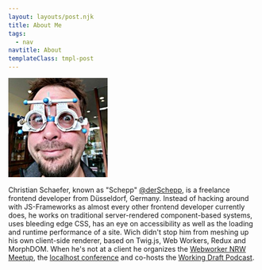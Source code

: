 ```yaml
---
layout: layouts/post.njk
title: About Me
tags:
  - nav
navtitle: About
templateClass: tmpl-post
---
```


![me with weird glasses on my head](/img/schepp-2019.jpg)

Christian Schaefer, known as "Schepp" [@derSchepp](https://twitter.com/derSchepp), is a freelance frontend developer from Düsseldorf, Germany. Instead of hacking around with JS-Frameworks as almost every other frontend developer currently does, he works on traditional server-rendered component-based systems, uses bleeding edge CSS, has an eye on accessibility as well as the loading and runtime performance of a site. Wich didn't stop him from meshing up his own client-side renderer, based on Twig.js, Web Workers, Redux and MorphDOM. When he's not at a client he organizes the [Webworker NRW Meetup](https://www.meetup.com/Webworker-NRW/), the [localhost conference](https://localhost.engineering/) and co-hosts the [Working Draft Podcast](https://workingdraft.de/).
